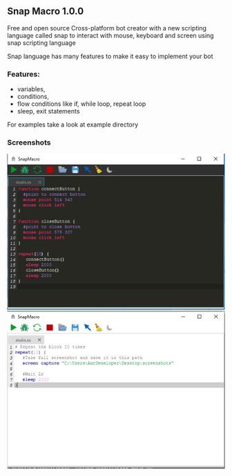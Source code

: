 ## Snap Macro 1.0.0

Free and open source Cross-platform bot creator with a new scripting language called 
snap to interact with mouse, keyboard and screen using snap scripting language 

Snap language has many features to make it easy to implement your bot
 
### Features:
- variables,
- conditions,
- flow conditions like if, while loop, repeat loop
- sleep, exit statements

For examples take a look at example directory

### Screenshots

<img src="screenshots/screen1.PNG" width="600"> 

<img src="screenshots/screen2.PNG" width="600"> 